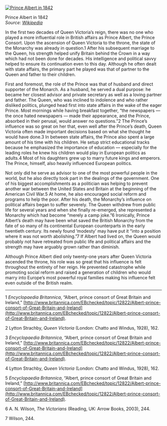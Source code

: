 [![Prince Albert in 1842](427px-Prince_Albert-1842.jpg "Prince Albert in 1842")](https://i0.wp.com/www.historyrhymes.info/wp-content/uploads/2011/05/427px-Prince_Albert-1842.jpg?ssl=1)

Prince Albert in 1842  
*Source: [Wikipedia](http://en.wikipedia.org/wiki/File:Prince_Albert-1842.jpg)*

In the first two decades of Queen Victoria’s reign, there was no one who played a more influential role in British affairs as Prince Albert, the Prince Consort. Upon the ascension of Queen Victoria to the throne, the state of the Monarchy was already in question.1 After his subsequent marriage to the Queen, his strength helped unify Britain behind the Crown in a way which had not been done for decades. His intelligence and political savvy helped to ensure its continuation even to this day. Although he often dealt with state affairs, the primary part he played was that of partner to the Queen and father to their children.

First and foremost, the role of the Prince was that of husband and direct supporter of the Monarch. As a husband, he served a dual purpose: he became her closest advisor and private secretary as well as a loving partner and father. The Queen, who was inclined to indolence and who rather disliked politics, plunged head first into state affairs in the wake of the eager Prince. Most mornings while having breakfast together, “the newspapers — the once hated newspapers — made their appearance, and the Prince, absorbed in their perusal, would answer no questions.”2 The Prince’s influence was so great on her that, even well after the Prince’s death, Queen Victoria often made important decisions based on what she thought he would have done.3 In between state affairs, the Prince also spent a large amount of his time with his children. He setup strict educational tracks because he emphasized the importance of education — especially for the leading roles he knew his children would play in European politics as adults.4 Most of his daughters grew up to marry future kings and emperors. The Prince, himself, also heavily influenced European politics.

Not only did he serve as advisor to one of the most powerful people in the world, but he also directly took part in the dealings of the government. One of his biggest accomplishments as a politician was helping to prevent another war between the United States and Britain at the beginning of the American Civil War.5 At home, he also encouraged social reform and programs to help the poor. After his death, the Monarchy’s influence on political affairs began to suffer severely. The Queen withdrew from public life for several years and when she finally re-emerged, she represented a Monarchy which had become “merely a camp joke.”6 Ironically, Prince Albert’s death may have been what saved the British Monarchy from the fate of so many of its continental European counterparts in the early twentieth century. Its newly found ‘modesty’ may have put it “into a position where it was not worth abolishing.”7 If Albert had lived on, the Queen would probably not have retreated from public life and political affairs and the strength may have arguably grown rather than diminish.

Although Prince Albert died only twenty-one years after Queen Victoria ascended the throne, his role was so great that his influence is felt throughout the entirety of her reign. He prevented catastrophe while promoting social reform and raised a generation of children who would marry into Europe’s most powerful royal families making his influence felt even outside of the British realm.

* * *

1 *Encyclopaedia Britannica*, “Albert, prince consort of Great Britain and Ireland,” [http://www.britannica.com/EBchecked/topic/12822/Albert-prince-consort-of-Great-Britain-and-Ireland](http://www.britannica.com/EBchecked/topic/12822/Albert-prince-consort-of-Great-Britain-and-Ireland).

2 Lytton Strachby, *Queen Victoria* (London: Chatto and Windus, 1928), 162.

3 *Encyclopaedia Britannica*, “Albert, prince consort of Great Britain and Ireland,” [http://www.britannica.com/EBchecked/topic/12822/Albert-prince-consort-of-Great-Britain-and-Ireland](http://www.britannica.com/EBchecked/topic/12822/Albert-prince-consort-of-Great-Britain-and-Ireland).

4 Lytton Strachby, *Queen Victoria* (London: Chatto and Windus, 1928), 162.

5 *Encyclopaedia Britannica*, “Albert, prince consort of Great Britain and Ireland,” [http://www.britannica.com/EBchecked/topic/12822/Albert-prince-consort-of-Great-Britain-and-Ireland](http://www.britannica.com/EBchecked/topic/12822/Albert-prince-consort-of-Great-Britain-and-Ireland).

6 A. N. Wilson, *The Victorians* (Reading, UK: Arrow Books, 2003), 244.

7 Wilson, 244.